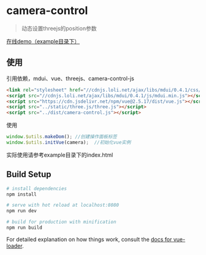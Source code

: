 # camera-control

> 动态设置threejs的position参数

[在线demo（example目录下）](https://trubasa.github.io/camera-control-for-threejs/example/index.html)

## 使用

引用依赖，mdui、vue、threejs、camera-control-js
```html
<link rel="stylesheet" href="//cdnjs.loli.net/ajax/libs/mdui/0.4.1/css/mdui.min.css">
<script src="//cdnjs.loli.net/ajax/libs/mdui/0.4.1/js/mdui.min.js"></script>
<script src="https://cdn.jsdelivr.net/npm/vue@2.5.17/dist/vue.js"></script>
<script src="../static/three.js/three.js"></script>
<script src="../dist/camera-control.js"></script>
```

使用
```javascript
window.$utils.makeDom(); //创建操作面板标签
window.$utils.initVue(camera);  //初始化vue实例
```

实际使用请参考example目录下的index.html

## Build Setup

``` bash
# install dependencies
npm install

# serve with hot reload at localhost:8080
npm run dev

# build for production with minification
npm run build
```

For detailed explanation on how things work, consult the [docs for vue-loader](http://vuejs.github.io/vue-loader).

